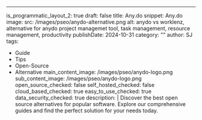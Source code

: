 ---
is_programmatic_layout_2: true
draft: false
title: Any.do
snippet: Any.do
image:
  src: /images/pseo/anydo-alternative.png
  alt: anydo vs worklenz, alternative for anydo project managemet tool, task management, resource management, productivity
publishDate: 2024-10-31
category: ""
author: SJ
tags:
  - Guide
  - Tips
  - Open-Source
  - Alternative
main_content_image: /images/pseo/anydo-logo.png
sub_content_image: /images/pseo/anydo-logo.png
open_source_checked: false
self_hosted_checked: false
cloud_based_checked: true
easy_to_use_checked: true
data_security_checked: true
description: |
   Discover the best open source alternatives for popular software. Explore our comprehensive guides and find the perfect solution for your needs today.